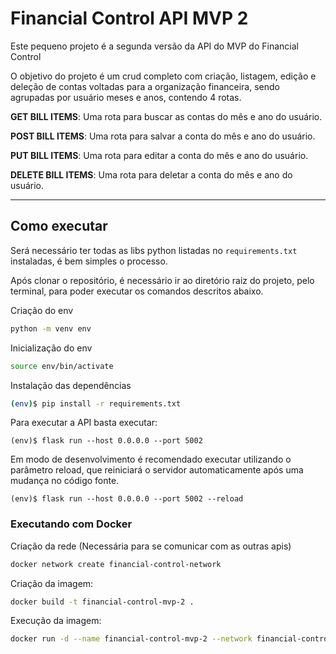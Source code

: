 # Financial Control API MVP 2

Este pequeno projeto é a segunda versão da API do MVP do Financial Control

O objetivo do projeto é um crud completo com criação, listagem, edição e deleção de contas voltadas para a organização financeira, sendo agrupadas por usuário meses e anos, contendo 4 rotas.

**GET BILL ITEMS**: Uma rota para buscar as contas do mês e ano do usuário.

**POST BILL ITEMS**: Uma rota para salvar a conta do mês e ano do usuário.

**PUT BILL ITEMS**: Uma rota para editar a conta do mês e ano do usuário.

**DELETE BILL ITEMS**: Uma rota para deletar a conta do mês e ano do usuário.

---
## Como executar

Será necessário ter todas as libs python listadas no `requirements.txt` instaladas, é bem simples o processo.

Após clonar o repositório, é necessário ir ao diretório raiz do projeto, pelo terminal, para poder executar os comandos descritos abaixo.

Criação do env

```bash
python -m venv env
```
Inicialização do env

```bash
source env/bin/activate
```
Instalação das dependências

```bash
(env)$ pip install -r requirements.txt
```

Para executar a API  basta executar:

```
(env)$ flask run --host 0.0.0.0 --port 5002
```

Em modo de desenvolvimento é recomendado executar utilizando o parâmetro reload, que reiniciará o servidor
automaticamente após uma mudança no código fonte. 

```
(env)$ flask run --host 0.0.0.0 --port 5002 --reload
```

### Executando com Docker

Criação da rede (Necessária para se comunicar com as outras apis)

```bash
docker network create financial-control-network 
```

Criação da imagem:

```bash
docker build -t financial-control-mvp-2 .
```

Execução da imagem:

```bash
docker run -d --name financial-control-mvp-2 --network financial-control-network -p 5002:5002 financial-control-mvp-2
